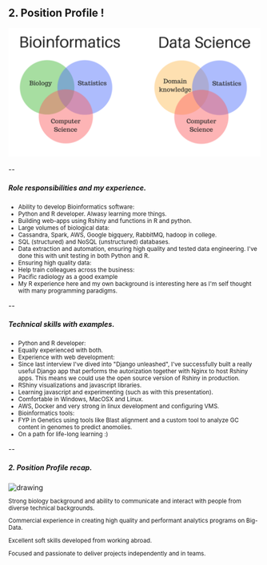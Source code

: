 ## 2. Position Profile !


<img src="/public/img/bioinformatics.png" alt="drawing" width="800px"/> 

--

##### Role responsibilities and my experience.
<small>

- Ability to develop Bioinformatics software: <!-- .element: class="fragment" -->
 - Python and R developer. Alwasy learning more things.
 - Building web-apps using Rshiny and functions in R and python.
- Large volumes of biological data: <!-- .element: class="fragment" -->
 - Cassandra, Spark, AWS, Google bigquery, RabbitMQ, hadoop in college.
 - SQL (structured) and NoSQL (unstructured) databases.
- Data extraction and automation, ensuring high quality and tested data engineering. I've done this with unit testing in both Python and R. <!-- .element: class="fragment" -->
- Ensuring high quality data: <!-- .element: class="fragment" -->
- Help train colleagues across the business: <!-- .element: class="fragment" -->
 - Pacific radiology as a good example
 - My R experience here and my own background is interesting here as I'm self thought with many programming paradigms.

</small>

--

##### Technical skills with examples.
<small>
 
- Python and R developer: <!-- .element: class="fragment" -->
 - Equally experienced with both.
- Experience with web development: <!-- .element: class="fragment" -->
 - Since last interview I've dived  into "Django unleashed", I've successfully built a really useful Django app that performs the autorization together with Nginx to host Rshiny apps. This means we could use the open source version of Rshiny in production.
 - RShiny visualizations and javascript libraries.
 - Learning javascript and experimenting (such as with this presentation).
- Comfortable in Windows, MacOSX and Linux. <!-- .element: class="fragment" -->
- AWS, Docker and very strong in linux development and configuring VMS. <!-- .element: class="fragment" -->
- Bioinformatics tools: <!-- .element: class="fragment" -->
 - FYP in Genetics using tools like Blast alignment and a custom tool to analyze GC content in genomes to predict anomolies. <!-- .element: class="fragment" -->
- On a path for life-long learning :)  <!-- .element: class="fragment" -->

</small>

--

##### 2. Position Profile recap.

<img src="https://web.brightmove.com/wp-content/uploads/2017/01/Job-description-structure-1.jpg" alt="drawing" width="200px"/> 

<small>

Strong biology background and ability to communicate and interact with people from diverse technical backgrounds.

Commercial experience in creating high quality and performant analytics programs on Big-Data.

Excellent soft skills developed from working abroad.

Focused and passionate to deliver projects independently and in teams.

</small>